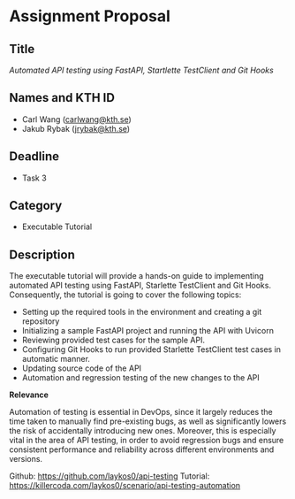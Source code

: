 # Assignment Proposal

## Title

_Automated API testing using FastAPI, Startlette TestClient and Git Hooks_

## Names and KTH ID

- Carl Wang (carlwang@kth.se)
- Jakub Rybak (jrybak@kth.se)

## Deadline

- Task 3

## Category

- Executable Tutorial

## Description

The executable tutorial will provide a hands-on guide to implementing automated API testing using FastAPI, Starlette TestClient and Git Hooks. Consequently, the tutorial is going to cover the following topics:

- Setting up the required tools in the environment and creating a git repository
- Initializing a sample FastAPI project and running the API with Uvicorn
- Reviewing provided test cases for the sample API.
- Configuring Git Hooks to run provided Starlette TestClient test cases in automatic manner.
- Updating source code of the API
- Automation and regression testing of the new changes to the API

**Relevance**

Automation of testing is essential in DevOps, since it largely reduces the time taken to manually find pre-existing bugs, as well as significantly lowers the risk of accidentally introducing new ones. Moreover, this is especially vital in the area of API testing, in order to avoid regression bugs and ensure consistent performance and reliability across different environments and versions.

Github: https://github.com/laykos0/api-testing
Tutorial: https://killercoda.com/laykos0/scenario/api-testing-automation